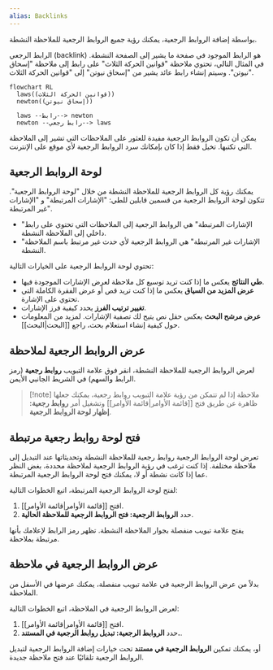 ```yaml
---
alias: Backlinks
---
```


بواسطة إضافة الروابط الرجعية، يمكنك رؤية جميع الروابط الرجعية للملاحظة النشطة.

الرابط الرجعي (backlink) هو الرابط الموجود في صفحة ما يشير إلى الصفحة النشطة. في المثال التالي، تحتوي ملاحظة "قوانين الحركة الثلاث" على رابط إلى ملاحظة "إسحاق نيوتن". وسيتم إنشاء رابط عائد يشير من "إسحاق نيوتن" إلى "قوانين الحركة الثلاث".

```mermaid
flowchart RL
  laws((قوانين الحركة الثلاث))
  newton((إسحاق نيوتن))

  laws --رابط--> newton
  newton --رابط رجعي--> laws
```

يمكن أن تكون الروابط الرجعية مفيدة للعثور على الملاحظات التي تشير إلى الملاحظة التي تكتبها. تخيل فقط إذا كان بإمكانك سرد الروابط الرجعية لأي موقع على الإنترنت.

## لوحة الروابط الرجعية

يمكنك رؤية كل الروابط الرجعية للملاحظة النشطة من خلال "لوحة الروابط الرجعية". تتكون لوحة الروابط الرجعية من قسمين قابلين للطي: "الإشارات المرتبطة" و "الإشارات غير المرتبطة".

- "الإشارات المرتبطة" هي الروابط الرجعية إلى الملاحظات التي تحتوي على رابط داخلي إلى الملاحظة النشطة.
- "الإشارات غير المرتبطة" هي الروابط الرجعية لأي حدث غير مرتبط باسم الملاحظة النشطة.

تحتوي لوحة الروابط الرجعية على الخيارات التالية:

- **طي النتائج** يعكس ما إذا كنت تريد توسيع كل ملاحظة لعرض الإشارات الموجودة فيها.
- **عرض المزيد من السياق** يعكس ما إذا كنت تريد قص أو عرض الفقرة الكاملة التي تحتوي على الإشارة.
- **تغيير ترتيب الفرز** يحدد كيفية فرز الإشارات.
- **عرض مرشح البحث** يعكس حقل نص يتيح لك تصفية الإشارات. لمزيد من المعلومات حول كيفية إنشاء استعلام بحث، راجع [[البحث|البحث]].

## عرض الروابط الرجعية لملاحظة

لعرض الروابط الرجعية للملاحظة النشطة، انقر فوق علامة التبويب **روابط رجعية** (رمز الرابط والسهم) في الشريط الجانبي الأيمن.

> [!note] ملاحظة
> إذا لم تتمكن من رؤية علامة التبويب روابط رجعية، يمكنك جعلها ظاهرة عن طريق فتح [[قائمة الأوامر|قائمة الأوامر]] وتشغيل أمر **روابط رجعية: إظهار لوحة الروابط الرجعية**.

## فتح لوحة روابط رجعية مرتبطة

تعرض لوحة الروابط الرجعية روابط رجعية للملاحظة النشطة وتحديثاتها عند التبديل إلى ملاحظة مختلفة. إذا كنت ترغب في رؤية الروابط الرجعية لملاحظة محددة، بغض النظر عما إذا كانت نشطة أو لا، يمكنك فتح لوحة الروابط الرجعية المرتبطة.

لفتح لوحة الروابط الرجعية المرتبطة، اتبع الخطوات التالية:

1. افتح [[قائمة الأوامر|قائمة الأوامر]].
2. حدد **الروابط الرجعية: فتح الروابط الرجعية للملاحظة الحالية**.

يفتح علامة تبويب منفصلة بجوار الملاحظة النشطة. تظهر رمز الرابط لإعلامك بأنها مرتبطة بملاحظة.

## عرض الروابط الرجعية في ملاحظة

بدلاً من عرض الروابط الرجعية في علامة تبويب منفصلة، يمكنك عرضها في الأسفل من الملاحظة.

لعرض الروابط الرجعية في الملاحظة، اتبع الخطوات التالية:

1. افتح [[قائمة الأوامر|قائمة الأوامر]].
2. حدد **الروابط الرجعية: تبديل روابط الرجعية في المستند.**.

أو، يمكنك تمكين **الروابط الرجعية في مستند** تحت خيارات إضافة الروابط الرجعية لتبديل الروابط الرجعية تلقائيًا عند فتح ملاحظة جديدة.
